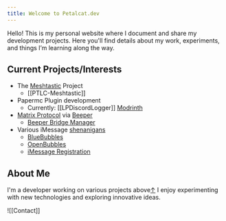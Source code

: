 ```yaml
---
title: Welcome to Petalcat.dev
---
```


Hello! This is my personal website where I document and share my development projects. Here you'll find details about my work, experiments, and things I’m learning along the way.

## Current Projects/Interests

- The [Meshtastic](https://meshtastic.org/) Project
  - [[PTLC-Meshtastic]]
- Papermc Plugin development
  - Currently: [[LPDiscordLogger]] [Modrinth](https://modrinth.com/plugin/lpdiscordlogger)
- [Matrix Protocol](https://matrix.org/) via [Beeper](https://beeper.com/)
  - [Beeper Bridge Manager](https://github.com/beeper/bridge-manager)
- Various iMessage [shenanigans](https://github.com/mautrix/imessage/blob/master/imessage/bluebubbles/README.md)
  - [BlueBubbles](https://bluebubbles.app/)
  - [OpenBubbles](https://openbubbles.app/)
  - [iMessage Registration](https://guide.atbluebubbles.com/)

## About Me

I'm a developer working on various projects above[↑](#current-projectsinterests) I enjoy experimenting with new technologies and exploring innovative ideas.

![[Contact]]
